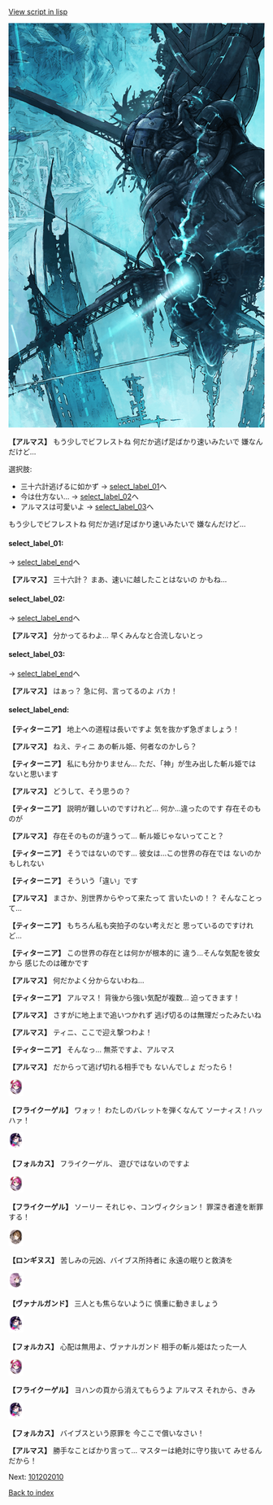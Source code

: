 [View script in lisp](../scripts/101201061.txt)

![underground_world_3.png](../images/backgrounds/underground_world_3.png)

**【アルマス】**
もう少しでビフレストね
何だか逃げ足ばかり速いみたいで
嫌なんだけど…

選択肢:
- 三十六計逃げるに如かず → [select_label_01](#select_label_01)へ
- 今は仕方ない… → [select_label_02](#select_label_02)へ
- アルマスは可愛いよ → [select_label_03](#select_label_03)へ

もう少しでビフレストね
何だか逃げ足ばかり速いみたいで
嫌なんだけど…

#### select_label_01:
 → [select_label_end](#select_label_end)へ

**【アルマス】**
三十六計？
まあ、速いに越したことはないの
かもね…

#### select_label_02:
 → [select_label_end](#select_label_end)へ

**【アルマス】**
分かってるわよ…
早くみんなと合流しないとっ

#### select_label_03:
 → [select_label_end](#select_label_end)へ

**【アルマス】**
はぁっ？
急に何、言ってるのよ
バカ！

#### select_label_end:

**【ティターニア】**
地上への道程は長いですよ
気を抜かず急ぎましょう！

**【アルマス】**
ねえ、ティニ
あの斬ル姫、何者なのかしら？

**【ティターニア】**
私にも分かりません…
ただ、「神」が生み出した斬ル姫では
ないと思います

**【アルマス】**
どうして、そう思うの？

**【ティターニア】**
説明が難しいのですけれど…
何か…違ったのです
存在そのものが

**【アルマス】**
存在そのものが違うって…
斬ル姫じゃないってこと？

**【ティターニア】**
そうではないのです…
彼女は…この世界の存在では
ないのかもしれない

**【ティターニア】**
そういう「違い」です

**【アルマス】**
まさか、別世界からやって来たって
言いたいの！？
そんなことって…

**【ティターニア】**
もちろん私も突拍子のない考えだと
思っているのですけれど…

**【ティターニア】**
この世界の存在とは何かが根本的に
違う…そんな気配を彼女から
感じたのは確かです

**【アルマス】**
何だかよく分からないわね…

**【ティターニア】**
アルマス！
背後から強い気配が複数…
迫ってきます！

**【アルマス】**
さすがに地上まで追いつかれず
逃げ切るのは無理だったみたいね

**【アルマス】**
ティニ、ここで迎え撃つわよ！

**【ティターニア】**
そんなっ…
無茶ですよ、アルマス

**【アルマス】**
だからって逃げ切れる相手でも
ないんでしょ
だったら！

<img src="../images/units/3500211.png" alt="3500211.png" height="34"/>

**【フライクーゲル】**
ワォッ！
わたしのバレットを弾くなんて
ソーナィス！ハッハァ！

<img src="../images/units/3301811.png" alt="3301811.png" height="34"/>

**【フォルカス】**
フライクーゲル、
遊びではないのですよ

<img src="../images/units/3500211.png" alt="3500211.png" height="34"/>

**【フライクーゲル】**
ソーリー
それじゃ、コンヴィクション！
罪深き者達を断罪する！

<img src="../images/units/3300111.png" alt="3300111.png" height="34"/>

**【ロンギヌス】**
苦しみの元凶、バイブス所持者に
永遠の眠りと救済を

<img src="../images/units/3601111.png" alt="3601111.png" height="34"/>

**【ヴァナルガンド】**
三人とも焦らないように
慎重に動きましょう

<img src="../images/units/3301811.png" alt="3301811.png" height="34"/>

**【フォルカス】**
心配は無用よ、ヴァナルガンド
相手の斬ル姫はたった一人

<img src="../images/units/3500211.png" alt="3500211.png" height="34"/>

**【フライクーゲル】**
ヨハンの頁から消えてもらうよ
アルマス
それから、きみ

<img src="../images/units/3301811.png" alt="3301811.png" height="34"/>

**【フォルカス】**
バイブスという原罪を
今ここで償いなさい！

**【アルマス】**
勝手なことばかり言って…
マスターは絶対に守り抜いて
みせるんだから！

Next: [101202010](101202010.md)

[Back to index](index.md)
